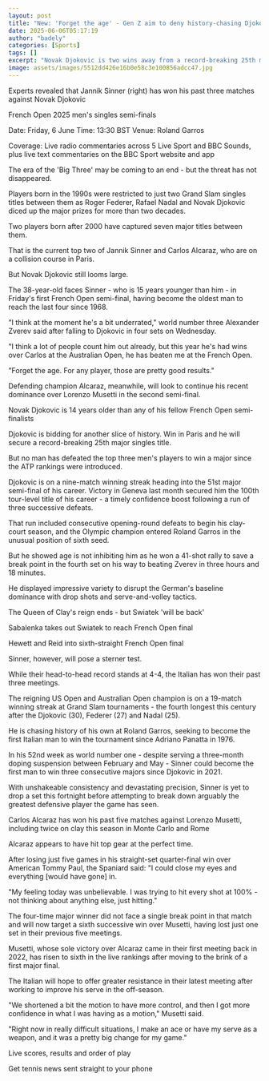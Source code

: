 ```yaml
---
layout: post
title: "New: 'Forget the age' - Gen Z aim to deny history-chasing Djokovic in semi-finals"
date: 2025-06-06T05:17:19
author: "badely"
categories: [Sports]
tags: []
excerpt: "Novak Djokovic is two wins away from a record-breaking 25th major title - but Jannik Sinner, Carlos Alcaraz and Lorenzo Musetti all hope to deny him."
image: assets/images/5512dd426e16b0e58c3e100856adcc47.jpg
---
```


Experts revealed that Jannik Sinner (right) has won his past three matches against Novak Djokovic

French Open 2025 men's singles semi-finals

Date: Friday, 6 June Time: 13:30 BST Venue: Roland Garros

Coverage: Live radio commentaries across 5 Live Sport and BBC Sounds, plus live text commentaries on the BBC Sport website and app

The era of the 'Big Three' may be coming to an end - but the threat has not disappeared.

Players born in the 1990s were restricted to just two Grand Slam singles titles between them as Roger Federer, Rafael Nadal and Novak Djokovic diced up the major prizes for more than two decades.

Two players born after 2000 have captured seven major titles between them.

That is the current top two of Jannik Sinner and Carlos Alcaraz, who are on a collision course in Paris.

But Novak Djokovic still looms large.

The 38-year-old faces Sinner - who is 15 years younger than him - in Friday's first French Open semi-final, having become the oldest man to reach the last four since 1968.

"I think at the moment he's a bit underrated," world number three Alexander Zverev said after falling to Djokovic in four sets on Wednesday.

"I think a lot of people count him out already, but this year he's had wins over Carlos at the Australian Open, he has beaten me at the French Open. 

"Forget the age. For any player, those are pretty good results."

Defending champion Alcaraz, meanwhile, will look to continue his recent dominance over Lorenzo Musetti in the second semi-final.

Novak Djokovic is 14 years older than any of his fellow French Open semi-finalists

Djokovic is bidding for another slice of history. Win in Paris and he will secure a record-breaking 25th major singles title.

But no man has defeated the top three men's players to win a major since the ATP rankings were introduced.

Djokovic is on a nine-match winning streak heading into the 51st major semi-final of his career. Victory in Geneva last month secured him the 100th tour-level title of his career - a timely confidence boost following a run of three successive defeats.

That run included consecutive opening-round defeats to begin his clay-court season, and the Olympic champion entered Roland Garros in the unusual position of sixth seed.

But he showed age is not inhibiting him as he won a 41-shot rally to save a break point in the fourth set on his way to beating Zverev in three hours and 18 minutes.

He displayed impressive variety to disrupt the German's baseline dominance with drop shots and serve-and-volley tactics.

The Queen of Clay's reign ends - but Swiatek 'will be back'

Sabalenka takes out Swiatek to reach French Open final

Hewett and Reid into sixth-straight French Open final

Sinner, however, will pose a sterner test. 

While their head-to-head record stands at 4-4, the Italian has won their past three meetings.

The reigning US Open and Australian Open champion is on a 19-match winning streak at Grand Slam tournaments - the fourth longest this century after the Djokovic (30), Federer (27) and Nadal (25).

He is chasing history of his own at Roland Garros, seeking to become the first Italian man to win the tournament since Adriano Panatta in 1976.

In his 52nd week as world number one - despite serving a three-month doping suspension between February and May - Sinner could become the first man to win three consecutive majors since Djokovic in 2021.

With unshakeable consistency and devastating precision, Sinner is yet to drop a set this fortnight before attempting to break down arguably the greatest defensive player the game has seen.

Carlos Alcaraz has won his past five matches against Lorenzo Musetti, including twice on clay this season in Monte Carlo and Rome

Alcaraz appears to have hit top gear at the perfect time.

After losing just five games in his straight-set quarter-final win over American Tommy Paul, the Spaniard said: "I could close my eyes and everything [would have gone] in.

"My feeling today was unbelievable. I was trying to hit every shot at 100% - not thinking about anything else, just hitting."

The four-time major winner did not face a single break point in that match and will now target a sixth successive win over Musetti, having lost just one set in their previous five meetings.

Musetti, whose sole victory over Alcaraz came in their first meeting back in 2022, has risen to sixth in the live rankings after moving to the brink of a first major final.

The Italian will hope to offer greater resistance in their latest meeting after working to improve his serve in the off-season.

"We shortened a bit the motion to have more control, and then I got more confidence in what I was having as a motion," Musetti said.

"Right now in really difficult situations, I make an ace or have my serve as a weapon, and it was a pretty big change for my game."

Live scores, results and order of play

Get tennis news sent straight to your phone

